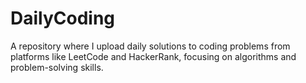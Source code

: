 # DailyCoding
A repository where I upload daily solutions to coding problems from platforms like LeetCode and HackerRank, focusing on algorithms and problem-solving skills.
